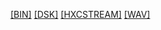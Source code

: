 [[BIN]]([BIN]/index.html)
[[DSK]]([DSK]/index.html)
[[HXCSTREAM]]([HXCSTREAM]/index.html)
[[WAV]]([WAV]/index.html)

